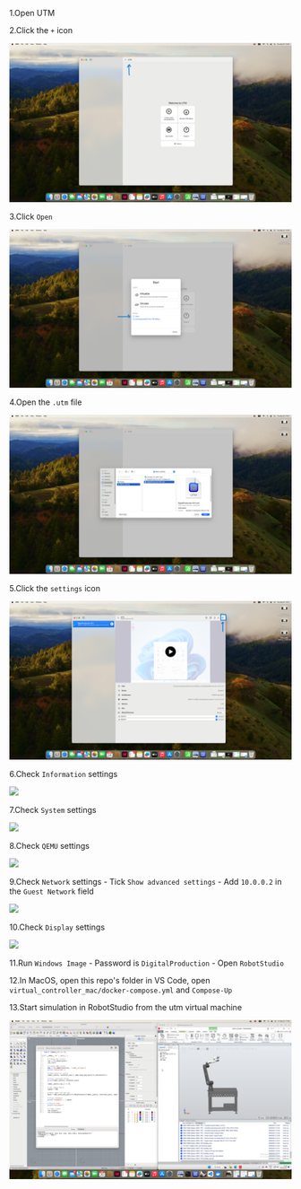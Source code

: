 1.Open UTM

2.Click the `+` icon

![](imgs/UTM_1.png)

3.Click `Open`

![](imgs/UTM%20(2).png)

4.Open the `.utm` file 

![](imgs/UTM%20(3).png)

5.Click the `settings` icon

![](imgs/UTM%20(4).png)

6.Check `Information` settings

![](imgs/UTM%20(5).png)

7.Check `System` settings

![](imgs/UTM%20(6).png)

8.Check `QEMU` settings

![](imgs/UTM%20(7).png)

9.Check `Network` settings - Tick `Show advanced settings` - Add `10.0.0.2` in the `Guest Network` field

![](imgs/UTM%20(8).png)

10.Check `Display` settings 

![](imgs/UTM%20(9).png)

11.Run `Windows Image` - Password is `DigitalProduction` - Open `RobotStudio`

12.In MacOS, open this repo's folder in VS Code, open `virtual_controller_mac/docker-compose.yml` and `Compose-Up` 

13.Start simulation in RobotStudio from the utm virtual machine

![](imgs/SUCCESS.png)